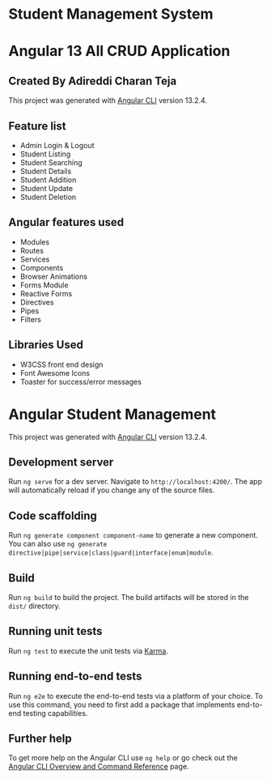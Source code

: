 # Student Management System

# Angular 13 All CRUD Application

## Created By Adireddi Charan Teja

This project was generated with [Angular CLI](https://github.com/angular/angular-cli) version 13.2.4.

## Feature list

- Admin Login & Logout
- Student Listing
- Student Searching
- Student Details
- Student Addition
- Student Update
- Student Deletion

## Angular features used

- Modules
- Routes
- Services
- Components
- Browser Animations
- Forms Module
- Reactive Forms
- Directives
- Pipes
- Filters

## Libraries Used

- W3CSS front end design
- Font Awesome Icons
- Toaster for success/error messages

# Angular Student Management

This project was generated with [Angular CLI](https://github.com/angular/angular-cli) version 13.2.4.

## Development server

Run `ng serve` for a dev server. Navigate to `http://localhost:4200/`. The app will automatically reload if you change any of the source files.

## Code scaffolding

Run `ng generate component component-name` to generate a new component. You can also use `ng generate directive|pipe|service|class|guard|interface|enum|module`.

## Build

Run `ng build` to build the project. The build artifacts will be stored in the `dist/` directory.

## Running unit tests

Run `ng test` to execute the unit tests via [Karma](https://karma-runner.github.io).

## Running end-to-end tests

Run `ng e2e` to execute the end-to-end tests via a platform of your choice. To use this command, you need to first add a package that implements end-to-end testing capabilities.

## Further help

To get more help on the Angular CLI use `ng help` or go check out the [Angular CLI Overview and Command Reference](https://angular.io/cli) page.
